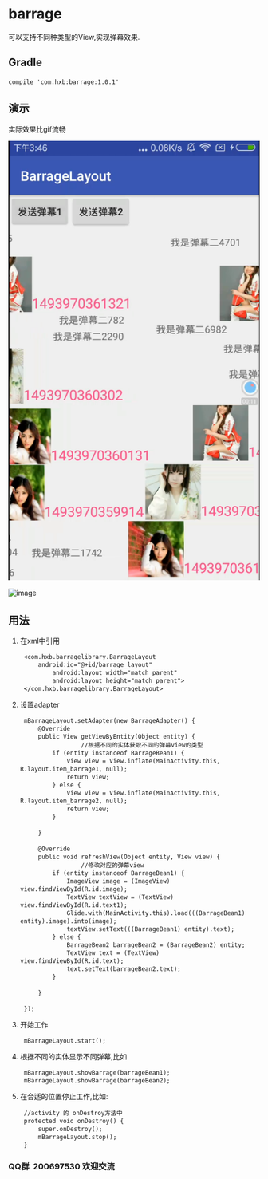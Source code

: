 
# barrage
可以支持不同种类型的View,实现弹幕效果.
## Gradle

	compile 'com.hxb:barrage:1.0.1'
 
## 演示

实际效果比gif流畅

 ![image](https://github.com/hello-hxb/barrage/blob/master/barragelayout.png)

 ![image](https://github.com/hello-hxb/barrage/blob/master/barrage.gif)
 
## 用法
1. 在xml中引用
		     
		<com.hxb.barragelibrary.BarrageLayout
			android:id="@+id/barrage_layout"
		        android:layout_width="match_parent"
		        android:layout_height="match_parent">
		</com.hxb.barragelibrary.BarrageLayout>
2. 设置adapter

        mBarrageLayout.setAdapter(new BarrageAdapter() {
            @Override
            public View getViewByEntity(Object entity) {
				        //根据不同的实体获取不同的弹幕view的类型
                if (entity instanceof BarrageBean1) {
                    View view = View.inflate(MainActivity.this, R.layout.item_barrage1, null);
                    return view;
                } else {
                    View view = View.inflate(MainActivity.this, R.layout.item_barrage2, null);
                    return view;
                }

            }

            @Override
            public void refreshView(Object entity, View view) {
			        	//修改对应的弹幕view
                if (entity instanceof BarrageBean1) {
                    ImageView image = (ImageView) view.findViewById(R.id.image);
                    TextView textView = (TextView) view.findViewById(R.id.text1);
                    Glide.with(MainActivity.this).load(((BarrageBean1) entity).image).into(image);
                    textView.setText(((BarrageBean1) entity).text);
                } else {
                    BarrageBean2 barrageBean2 = (BarrageBean2) entity;
                    TextView text = (TextView) view.findViewById(R.id.text);
                    text.setText(barrageBean2.text);
                }

            }

        });
3. 开始工作

		mBarrageLayout.start();
    
4. 根据不同的实体显示不同弹幕,比如

		mBarrageLayout.showBarrage(barrageBean1);
		mBarrageLayout.showBarrage(barrageBean2);
	 
5. 在合适的位置停止工作,比如:

		//activity 的 onDestroy方法中
		protected void onDestroy() {
			super.onDestroy();
			mBarrageLayout.stop();
		}

### QQ群  200697530 欢迎交流
